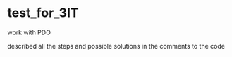 # test_for_3IT
work with PDO

described all the steps and possible solutions in the comments to the code
